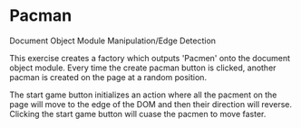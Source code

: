 # Pacman
 Document Object Module Manipulation/Edge Detection

This exercise creates a factory which outputs 'Pacmen' onto the document object module. Every time the create pacman button is clicked, another pacman is created on the page at a random position.

The start game button initializes an action where all the pacment on the page will move to the edge of the DOM and then their direction will reverse. Clicking the start game button will cuase the pacmen to move faster.
